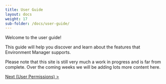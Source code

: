 ```yaml
---
title: User Guide
layout: docs
weight: 17
sub-folder: /docs/user-guide/
---
```


Welcome to the user guide!

This guide will help you discover and learn about the features that Environment Manager supports.

Please note that this site is still very much a work in progress and is far from complete. Over the coming weeks we will be adding lots more content here.

[Next (User Permissions) >](/environment-manager/docs/user-guide/permissions)
